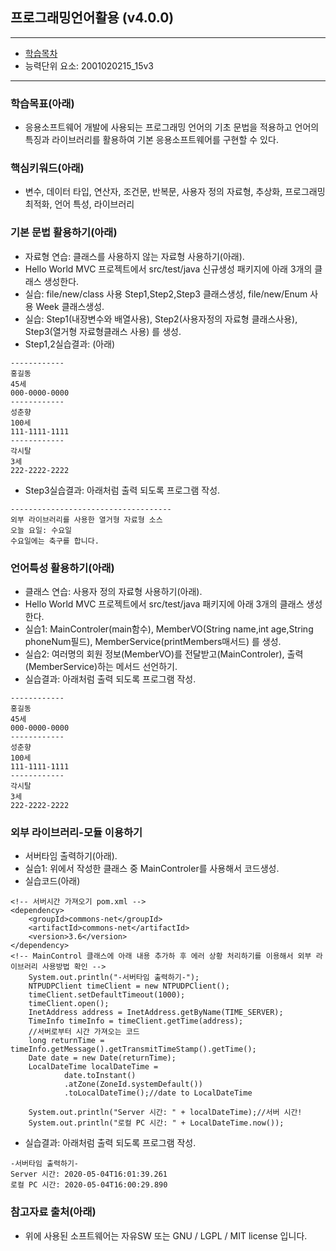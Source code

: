 ## 프로그래밍언어활용 (v4.0.0)
 
---

- [학습목차](https://github.com/miniplugin/human)
- 능력단위 요소: 2001020215_15v3

---

### 학습목표(아래)

- 응용소프트웨어 개발에 사용되는 프로그래밍 언어의 기초 문법을 적용하고 언어의 특징과 라이브러리를 활용하여 기본 응용소프트웨어를 구현할 수 있다.

### 핵심키워드(아래)

- 변수, 데이터 타입, 연산자, 조건문, 반복문, 사용자 정의 자료형, 추상화, 프로그래밍 최적화, 언어 특성, 라이브러리

### 기본 문법 활용하기(아래)

- 자료형 연습: 클래스를 사용하지 않는 자료형 사용하기(아래).
- Hello World MVC 프로젝트에서 src/test/java 신규생성 패키지에 아래 3개의 클래스 생성한다.
- 실습: file/new/class 사용 Step1,Step2,Step3 클래스생성, file/new/Enum 사용 Week 클래스생성.
- 실습: Step1(내장변수와 배열사용),  Step2(사용자정의 자료형 클래스사용), Step3(열거형 자료형클래스 사용) 를 생성.
- Step1,2실습결과: (아래)

```
------------
홍길동
45세
000-0000-0000
------------
성춘향
100세
111-1111-1111
------------
각시탈
3세
222-2222-2222
```

- Step3실습결과: 아래처럼 출력 되도록 프로그램 작성.

```
------------------------------------
외부 라이브러리를 사용한 열거형 자료형 소스
오늘 요일: 수요일
수요일에는 축구를 합니다.
```

### 언어특성 활용하기(아래)

- 클래스 연습: 사용자 정의 자료형 사용하기(아래).
- Hello World MVC 프로젝트에서 src/test/java 패키지에 아래 3개의 클래스 생성한다.
- 실습1: MainControler(main함수),  MemberVO(String name,int age,String phoneNum필드), MemberService(printMembers매서드) 를 생성.
- 실습2: 여러명의 회원 정보(MemberVO)를 전달받고(MainControler), 출력(MemberService)하는 메서드 선언하기.
- 실습결과: 아래처럼 출력 되도록 프로그램 작성.

```
------------
홍길동
45세
000-0000-0000
------------
성춘향
100세
111-1111-1111
------------
각시탈
3세
222-2222-2222
```

### 외부 라이브러리-모듈 이용하기

- 서버타임 출력하기(아래).
- 실습1: 위에서 작성한 클래스 중 MainControler를 사용해서 코드생성.
- 실습코드(아래)

```
<!-- 서버시간 가져오기 pom.xml -->
<dependency>
    <groupId>commons-net</groupId>
    <artifactId>commons-net</artifactId>
    <version>3.6</version>
</dependency>
<!-- MainControl 클래스에 아래 내용 추가하 후 에러 상황 처리하기를 이용해서 외부 라이브러리 사용방법 확인 -->
	System.out.println("-서버타임 출력하기-");
	NTPUDPClient timeClient = new NTPUDPClient();
	timeClient.setDefaultTimeout(1000);
	timeClient.open();
	InetAddress address = InetAddress.getByName(TIME_SERVER);
    TimeInfo timeInfo = timeClient.getTime(address);
    //서버로부터 시간 가져오는 코드
    long returnTime = timeInfo.getMessage().getTransmitTimeStamp().getTime();
    Date date = new Date(returnTime);
    LocalDateTime localDateTime = 
            date.toInstant()
            .atZone(ZoneId.systemDefault())
            .toLocalDateTime();//date to LocalDateTime
    
    System.out.println("Server 시간: " + localDateTime);//서버 시간!
    System.out.println("로컬 PC 시간: " + LocalDateTime.now());
```
- 실습결과: 아래처럼 출력 되도록 프로그램 작성.

```
-서버타임 출력하기-
Server 시간: 2020-05-04T16:01:39.261
로컬 PC 시간: 2020-05-04T16:00:29.890
```

### 참고자료 출처(아래)

- 위에 사용된 소프트웨어는 자유SW 또는 GNU / LGPL / MIT license 입니다.